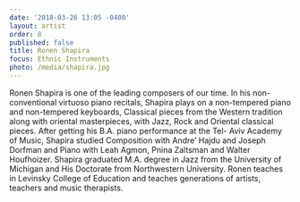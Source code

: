 ```yaml
---
date: '2018-03-26 13:05 -0400'
layout: artist
order: 8
published: false
title: Ronen Shapira
focus: Ethnic Instruments
photo: /media/shapira.jpg
---
```

Ronen Shapira is one of the leading composers of our time. In his non-conventional virtuoso piano recitals, Shapira plays on a non-tempered piano and non-tempered keyboards, Classical pieces from the Western tradition along with oriental masterpieces, with Jazz, Rock and Oriental classical pieces. After getting his B.A. piano performance at the Tel- Aviv Academy of Music, Shapira studied Composition with Andre’ Hajdu and Joseph Dorfman and Piano with Leah Agmon, Pnina Zaltsman and Walter Houfhoizer. Shapira graduated M.A. degree in Jazz from the University of Michigan and His Doctorate from Northwestern University. Ronen teaches in Levinsky College of Education and teaches generations of artists, teachers and music therapists.
